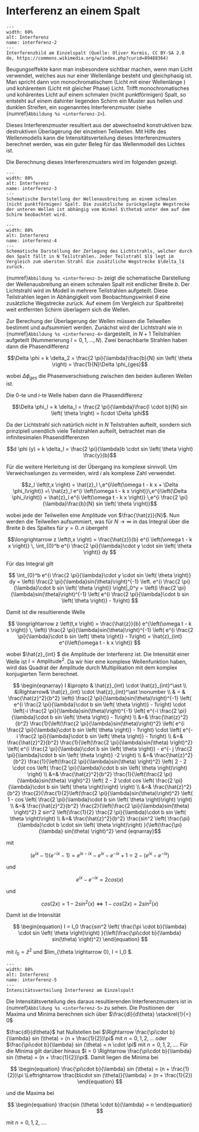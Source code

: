 # Interferenz an einem Spalt

```{figure} https://upload.wikimedia.org/wikipedia/commons/1/17/Beugung_am_Einfachspalt_-_gruen.jpg
---
width: 60%
alt: Interferenz
name: interferenz-2
---
Interferenzbild am Einzelspalt (Quelle: Oliver Kurmis, CC BY-SA 2.0 de, https://commons.wikimedia.org/w/index.php?curid=89488364) 
 ```

Beugungseffekte kann man insbesondere sichtbar machen, wenn man Licht verwendet, welches aus nur einer Wellenlänge besteht und gleichphasig ist. Man spricht dann von monochromatischem (Licht mit einer Wellenlänge ) und kohärentem (Licht mit gleicher Phase) Licht. 
Trifft monochromatisches und kohärentes Licht  auf einem schmalen (nicht punktförmigen) Spalt, so entsteht auf einem dahinter liegenden Schirm ein Muster aus hellen und dunklen Streifen, ein sogenanntes Interferenzmuster (siehe {numref}`Abbildung %s <interferenz-2>`).

Dieses Interferenzmuster resultiert aus der abwechselnd konstruktiven bzw. destruktiven Überlagerung der einzelnen Teilwellen. Mit Hilfe des Wellenmodells kann die Intensitätsverteilung dieses Interferenzmusters berechnet werden, was ein guter Beleg für das Wellenmodell des Lichtes ist. 

 Die Berechnung dieses Interferenzmusters wird im folgenden gezeigt. 

 ```{figure} Bilder/Einzelspalt_3.png
---
width: 80%
alt: Interferenz
name: interferenz-3
---
Schematische Darstellung der Wellenausbreitung an einem schmalen (nicht punktförmigen) Spalt. Die zusätzliche zurückgelegte Wegstrecke der unteren Wellen ist abhängig vom Winkel $\theta$ unter dem auf dem Schirm beobachtet wird.
 ```

 ```{figure} Bilder/Einzelspalt_4.png
---
width: 80%
alt: Interferenz
name: interferenz-4
---
Schematische Darstellung der Zerlegung des Lichtstrahls, welcher durch den Spalt fällt in N Teilstrahlen. Jeder Teilstrahl $l$ legt im Vergleich zum obersten Strahl die zusätzliche Wegstrecke $\delta_l$ zurück.
 ```

{numref}`Abbildung %s <interferenz-3>` zeigt die schematische Darstellung der Wellenausbreitung an einem schmalen Spalt mit endlicher Breite $b$. Der Lichtstrahl wird im Modell in mehrere Teilstrahlen aufgeteilt. Diese Teilstrahlen legen in Abhängigkeit vom Beobachtungswinkel $\theta$ eine zusätzliche Wegstrecke zurück. Auf einem (im Vergleich zur Spaltbreite) weit entfernten Schirm überlagern sich die Wellen. 

Zur Berechung der Überlagerung der Wellen müssen die Teilwellen bestimmt und aufsummiert werden. 
Zunächst wird der Lichtstrahl wie in {numref}`Abbildung %s <interferenz-4>` dargestellt, in $N+1$ Teilstrahlen aufgeteilt (Nummerierung $l= 0,1,...,N$). Zwei benachbarte Strahlen haben dann die Phasendifferenz 

$$\Delta \phi = k \delta_2 
= \frac{2 \pi}{\lambda}\frac{b}{N} sin \left( \theta \right)  = \frac{1}{N}\Delta \phi_{ges}$$

wobei $\Delta \phi_{ges}$ die Phasenverschiebung zwischen den beiden äußeren Wellen ist. 

Die 0-te und $i$-te Welle haben dann die Phasendifferenz 

$$\Delta \phi_l = k \delta_l
= \frac{2 \pi}{\lambda}\frac{l \cdot b}{N} sin \left( \theta \right) = l\cdot \Delta \phi$$

Da der Lichtstrahl sich natürlich nicht in $N$ Teilstrahlen aufteilt, sondern sich prinzipiell unendlich viele Teilstrahlen aufteilt, betrachtet man die infinitesimalen Phasendifferenzen

 $$d \phi (y) = k \delta_l
= \frac{2 \pi}{\lambda}b \cdot sin \left( \theta \right) \frac{y}{b}$$

Für die weitere Herleitung ist der Übergang ins komplexe sinnvoll. Um Verwechselungen zu vermeiden, wird $i$ als komplexe Zahl verwendet.

$$z_l \left(t,x \right) 
= \hat{z}_l \,e^{i\left(\omega t - k x  + \Delta \phi_l\right)}
=\ \hat{z}_l e^{i \left(\omega t - k x \right)}\,e^{i\left(\Delta \phi_i\right)}
= \hat{z}_l e^{i \left(\omega t - k x \right)} \,e^{i \frac{2 \pi}{\lambda}\frac{b}{N} sin \left( \theta \right)}$$

wobei jede der Teilwellen eine Amplitude von $\frac{\hat{z}}{N}$. 
Nun werden die Teilwellen aufsummiert, was für $N \rightarrow \infty$ in das Integral über die Breite $b$ des Spaltes für $y = 0..n$ übergeht

$$\longrightarrow 
z \left(t,x \right)
= \frac{\hat{z}}{b} e^{i \left(\omega t - k x \right)}
\,
\int_{0}^b e^{i
\frac{2 \pi}{\lambda}\cdot y \cdot sin \left( \theta \right)} dy
$$

Für das Integral gilt


$$
\int_{0}^b e^{i
\frac{2 \pi}{\lambda}\cdot y \cdot sin \left( \theta \right)} dy
= \left(i \frac{2 \pi}{\lambda}sin(\theta)\right)^{-1} 
\left. e^{i
\frac{2 \pi}{\lambda}\cdot b sin \left( \theta \right)} \right|_0^y
= \left(i \frac{2 \pi}{\lambda}sin(\theta)\right)^{-1} 
\left( e^{i
\frac{2 \pi}{\lambda}\cdot b sin \left( \theta \right)} - 1\right)
$$

Damit ist die resultierende Welle

$$
\longrightarrow 
z \left(t,x \right)
= \frac{\hat{z}}{b} e^{\left(\omega t - k x \right)}
\,
\left(i \frac{2 \pi}{\lambda}sin(\theta)\right)^{-1} 
\left( e^{i
\frac{2 \pi}{\lambda}\cdot b sin \left( \theta \right)} - 1\right)  
= \hat{z}_{int} e^{i\left(\omega t - k x \right)}
$$

wobei $\hat{z}_{int} $ die Amplitude der Interferenz ist. Die Intensität einer Welle ist $I \propto \text{Amplitude}^2$. Da wir hier eine komplexe Wellenfunktion haben, wird das Quadrat der Amplitude durch Multiplikation mit dem komplex konjugierten Term berechnet.

$$
\begin{eqnarray}
I  &\propto & \hat{z}_{int} \cdot \hat{z}_{int}^\ast \\
&\Rightarrow& \hat{z}_{int} \cdot \hat{z}_{int}^\ast  \nonumber \\
 & = & \frac{\hat{z}^2}{b^2} \left(i \frac{2 \pi}{\lambda}sin(\theta)\right)^{-1} 
\left( e^{i \frac{2 \pi}{\lambda}\cdot b sin \left( \theta \right)} - 1\right) 
\cdot
\left(-i \frac{2 \pi}{\lambda}sin(\theta)\right)^{-1} 
\left( e^{-i \frac{2 \pi}{\lambda}\cdot b sin \left( \theta \right)} - 1\right) 
 \\
&=& 
\frac{\hat{z}^2}{b^2} \frac{1}{\left(\frac{2 \pi}{\lambda}sin(\theta)\right)^2} 
\left( e^{i \frac{2 \pi}{\lambda}\cdot b sin \left( \theta \right)} - 1\right) 
\cdot
\left( e^{-i \frac{2 \pi}{\lambda}\cdot b sin \left( \theta \right)} - 1\right) 
\\
&=& 
\frac{\hat{z}^2}{b^2} \frac{1}{\left(\frac{2 \pi}{\lambda}sin(\theta) \right)^2} 
\left( e^{i
\frac{2 \pi}{\lambda}\cdot b sin \left( \theta \right)} -  e^{- j
\frac{2 \pi}{\lambda}\cdot b sin \left( \theta \right)} -2 \right) 
\\
&=& 
\frac{\hat{z}^2}{b^2} \frac{1}{\left(\frac{2 \pi}{\lambda}sin(\theta) \right)^2} 
\left( 2 - 2 \cdot cos \left(
\frac{2 \pi}{\lambda}\cdot b sin \left( \theta \right)\right) \right) 
\\
&=& 
\frac{\hat{z}^2}{b^2} \frac{1}{\left(\frac{2 \pi}{\lambda}sin(\theta) \right)^2} 
\left( 2 - 2 \cdot cos \left(
\frac{2 \pi}{\lambda}\cdot b sin \left( \theta \right)\right) \right)
\\
&=& 
\frac{\hat{z}^2}{b^2} \frac{2}{\frac{1}{2}\left(\frac{2 \pi}{\lambda}sin(\theta)\right)^2} 
\left( 1 -  cos \left(
\frac{2 \pi}{\lambda}\cdot b sin \left( \theta \right)\right) \right) 
\\
&=&
\frac{\hat{z}^2}{b^2} \frac{2}{\left(\frac{2 \pi}{\lambda}sin(\theta) \right)^2} 
2 sin^2 \left(\frac{1}{2}
\frac{2 \pi}{\lambda}\cdot b sin \left( \theta \right)\right) 
\\
&=&
\frac{\hat{z}^2}{b^2} \frac{sin^2 \left(
\frac{\pi}{\lambda}\cdot b \cdot sin \left( \theta \right)\right) 
}{\left(\frac{\pi}{\lambda} sin(\theta) \right)^2} 
\end {eqnarray}$$


mit 

$$\left( e^{ix} - 1 \right)\left( e^{-ix} - 1 \right) = e^{ix -ix} - e^{ix} - e^{-ix} + 1 = 2 - \left( e^{ix} - e^{-ix} \right)$$ 

und 

$$ e^{ix} - e^{-ix} = 2 cos \left(x\right)$$

und

$$cos \left(2x \right) = 1- 2 sin^2 \left(x\right)\Leftrightarrow1 - cos\left(2x \right) = 2 sin^2 \left(x\right) $$

Damit ist die Intensität

$$
\begin{equation}
I = I_0 \frac{sin^2 \left(
\frac{\pi \cdot b}{\lambda} \cdot sin \left( \theta \right)\right) 
}{\left(\frac{\pi\cdot b}{\lambda} sin(\theta) \right)^2} 
\end{equation}
$$

mit $I_0 = \hat{z}^2$ und $lim_{\theta \rightarrow 0}\, I = I_0 $.

 ```{figure} Bilder/Einzelspalt_int.png
---
width: 80%
alt: Interferenz
name: interferenz-5
---
Intensitätsverteilung Interferenz am Einzelspalt
 ```

Die Intensitätsverteilung des daraus resultierenden Interferenzmusters ist in {numref}`Abbildung %s <interferenz-5>` zu sehen.
Die Positionen der Maxima und Minima berechnen sich über
$\frac{dI}{d\theta} \stackrel{!}{=} 0$

$\frac{dI}{d\theta}$ hat Nullstellen bei $\Rightarrow \frac{\pi\cdot b}{\lambda} sin (\theta)  = (n + \frac{1}{2})\pi$ mit $n = 0,1,2,...$ oder $\frac{\pi\cdot b}{\lambda} sin (\theta) = n \cdot \pi$ mit $n = 0,1,2,...$.
Für die Minima gilt darüber hinaus $I = 0 \Rightarrow \frac{\pi\cdot b}{\lambda} sin (\theta)  = (n + \frac{1}{2})\pi$.
Damit liegen die Minima bei

$$
\begin{equation}
\frac{\pi\cdot b}{\lambda} sin (\theta)  = (n + \frac{1}{2})\pi
\Leftrightarrow \frac{b\cdot sin (\theta)}{\lambda}   = (n + \frac{1}{2})
\end{equation}
$$

und die Maxima bei 

$$
\begin{equation}
\frac{sin (\theta) \cdot b}{\lambda}  = n 
\end{equation}
$$

mit $n = 0,1,2,...$.

